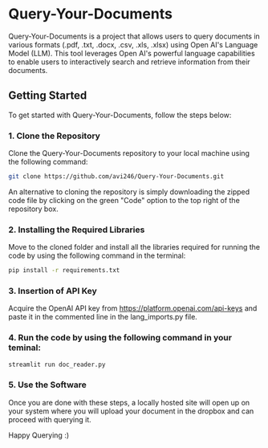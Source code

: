 # Query-Your-Documents


Query-Your-Documents is a project that allows users to query documents in various formats (.pdf, .txt, .docx, .csv, .xls, .xlsx) using Open AI's Language Model (LLM). This tool leverages Open AI's powerful language capabilities to enable users to interactively search and retrieve information from their documents.

## Getting Started

To get started with Query-Your-Documents, follow the steps below:

### 1. Clone the Repository

Clone the Query-Your-Documents repository to your local machine using the following command:

```bash
git clone https://github.com/avi246/Query-Your-Documents.git
```
An alternative to cloning the repository is simply downloading the zipped code file by clicking on the green "Code" option to the top right of the repository box.

### 2. Installing the Required Libraries

Move to the cloned folder and install all the libraries required for running the code by using the following command in the terminal:

``` bash
pip install -r requirements.txt
```
### 3. Insertion of API Key

Acquire the OpenAI API key from https://platform.openai.com/api-keys and paste it in the commented line in the lang_imports.py file.

### 4. Run the code by using the following command in your teminal:

``` bash
streamlit run doc_reader.py
```
### 5. Use the Software

Once you are done with these steps, a locally hosted site will open up on your system where you will upload your document in the dropbox and can proceed with querying it.

Happy Querying :)


